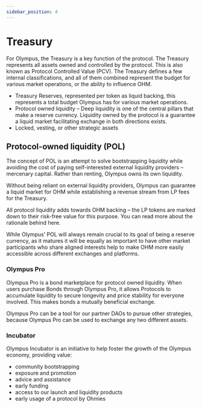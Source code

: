 ```yaml
---
sidebar_position: 4
---
```


# Treasury

For Olympus, the Treasury is a key function of the protocol. The Treasury represents all assets owned and controlled by the protocol. This is also known as Protocol Controlled Value (PCV). The Treasury defines a few internal classifications, and all of them combined represent the budget for various market operations, or the ability to influence OHM.

- Treasury Reserves, represented per token as liquid backing, this represents a total budget Olympus has for various market operations.
- Protocol owned liquidity – Deep liquidity is one of the central pillars that make a reserve currency. Liquidity owned by the protocol is a guarantee a liquid market facilitating exchange in both directions exists.
- Locked, vesting, or other strategic assets

## Protocol-owned liquidity (POL)
The concept of POL is an attempt to solve bootstrapping liquidity while avoiding the cost of paying self-interested external liquidity providers – mercenary capital. Rather than renting, Olympus owns its own liquidity.

Without being reliant on external liquidity providers, Olympus can guarantee a liquid market for OHM while establishing a revenue stream from LP fees for the Treasury.

All protocol liquidity adds towards OHM backing – the LP tokens are marked down to their risk-free value for this purpose. You can read more about the rationale behind here.

While Olympus’ POL will always remain crucial to its goal of being a reserve currency, as it matures it will be equally as important to have other market participants who share aligned interests help to make OHM more easily accessible across different exchanges and platforms.

### Olympus Pro
Olympus Pro is a bond marketplace for protocol owned liquidity. When users purchase Bonds through Olympus Pro, it allows Protocols to accumulate liquidity to secure longevity and price stability for everyone involved. This makes bonds a mutually beneficial exchange.

Olympus Pro can be a tool for our partner DAOs to pursue other strategies, because Olympus Pro can be used to exchange any two different assets.

### Incubator
Olympus Incubator is an initiative to help foster the growth of the Olympus economy, providing value:
- community bootstrapping
- exposure and promotion
- advice and assistance
- early funding
- access to our launch and liquidity products
- early usage of a protocol by Ohmies
